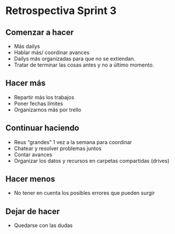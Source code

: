 # Retrospectiva Sprint 3

## Comenzar a hacer
- Más dailys
- Hablar más/ coordinar avances
- Dailys más organizadas para que no se extiendan.
- Tratar de terminar las cosas antes y no a último momento.


## Hacer más
- Repartir más los trabajos
- Poner fechas límites 
- Organizarnos más por trello

## Continuar haciendo
- Reus “grandes” 1 vez a la semana para coordinar
- Chatear y resolver problemas juntos
- Contar avances
- Organizar los datos y recursos en carpetas compartidas (drives)

## Hacer menos
- No tener en cuenta los posibles errores que pueden surgir

##  Dejar de hacer
- Quedarse con las dudas




